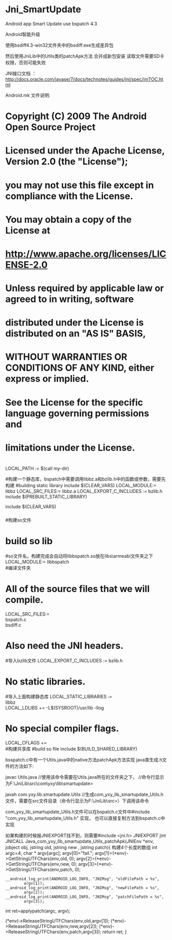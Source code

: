 # Jni_SmartUpdate
Android app Smart Update use bspatch 4.3

Android智能升级

使用bsdiff4.3-win32文件夹中的bsdiff.exe生成差异包

然后使用JniLib中的Utils类的patchApk方法 合并成新包安装
读取文件需要SD卡权限，否则可能失败

JNI接口文档 ：
http://docs.oracle.com/javase/7/docs/technotes/guides/jni/spec/jniTOC.html


Android.mk 文件说明:

###
# Copyright (C) 2009 The Android Open Source Project
#
# Licensed under the Apache License, Version 2.0 (the "License");
# you may not use this file except in compliance with the License.
# You may obtain a copy of the License at
#
#      http://www.apache.org/licenses/LICENSE-2.0
#
# Unless required by applicable law or agreed to in writing, software
# distributed under the License is distributed on an "AS IS" BASIS,
# WITHOUT WARRANTIES OR CONDITIONS OF ANY KIND, either express or implied.
# See the License for the specific language governing permissions and
# limitations under the License.
#
LOCAL_PATH := $(call my-dir)

#构建一个静态库，bspatch中需要调用libbz.a和bzlib.h中的函数或参数，需要先构建
#building static library
include $(CLEAR_VARS)
LOCAL_MODULE:= libbz
LOCAL_SRC_FILES:= libbz.a
LOCAL_EXPORT_C_INCLUDES := bzlib.h
include $(PREBUILT_STATIC_LIBRARY)

include $(CLEAR_VARS)

###

#构建so文件
# build so lib
#so文件名，构建完成会自动将libbspatch.so放在libs\armeabi文件夹之下
LOCAL_MODULE:= libbspatch  
#编译文件夹
# All of the source files that we will compile.  
LOCAL_SRC_FILES:= \
	bspatch.c \
	bsdiff.c
# Also need the JNI headers.  
#导入bzlib文件
LOCAL_EXPORT_C_INCLUDES := bzlib.h
# No static libraries.  
#导入上面构建静态库
LOCAL_STATIC_LIBRARIES := \
	libbz  
LOCAL_LDLIBS += -L$(SYSROOT)/usr/lib -llog
# No special compiler flags.  
LOCAL_CFLAGS +=  
#构建共享库
 #build so file
include $(BUILD_SHARED_LIBRARY)  

bsspatch.c中有一个Utils.java中的native方法patchApk方法实现
java类生成.h文件的方法如下:

javac Utils.java  //使用该命令需要在Utils.java所在的文件夹之下，
//命令行显示为F:\JniLib\src\com\yxy\lib\smartupdate>

javah com.yxy.lib.smartupdate.Utils //生成com_yxy_lib_smartupdate_Utils.h文件，需要在src文件目录（命令行显示为F:\JniLib\src>）下调用该命令

com_yxy_lib_smartupdate_Utils.h文件可以在bspatch.c文件中#include "com_yxy_lib_smartupdate_Utils.h" 实现，
也可以直接复制方法到bspatch.c中实现

如果构建的时候报JNIEXPORT找不到，则需要#include <jni.h>
JNIEXPORT jint JNICALL Java_com_yxy_lib_smartupdate_Utils_patchApk(JNIEnv *env,
        jobject obj, jstring old, jstring new , jstring patch){
  构建4个长度的数组
  int argc=4;
  char * argv[argc];
  argv[0]="fail.";
  argv[1]=(*env)->GetStringUTFChars(env,old, 0);
  argv[2]=(*env)->GetStringUTFChars(env,new, 0);
  argv[3]=(*env)->GetStringUTFChars(env,patch, 0);

	__android_log_print(ANDROID_LOG_INFO, "JNIMsg", "oldFilePath = %s",
			argv[1]);
	__android_log_print(ANDROID_LOG_INFO, "JNIMsg", "newFilePath = %s",
			argv[2]);
	__android_log_print(ANDROID_LOG_INFO, "JNIMsg", "patchFilePath = %s",
			argv[3]);

  int ret=applypatch(argc, argv);

   (*env)->ReleaseStringUTFChars(env,old,argv[1]);
   (*env)->ReleaseStringUTFChars(env,new,argv[2]);
   (*env)->ReleaseStringUTFChars(env,patch,argv[3]);
   return ret;
}




